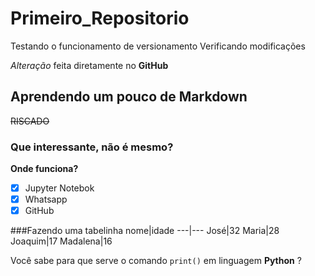 # Primeiro_Repositorio
 Testando o funcionamento de versionamento
 Verificando modificações

 *Alteração* feita diretamente no **GitHub**

## Aprendendo um pouco de Markdown
~~RISCADO~~

### Que interessante, não é mesmo?
**Onde funciona?**
 - [x] Jupyter Notebok
 - [x] Whatsapp
 - [x] GitHub
 
 ###Fazendo uma tabelinha
 nome|idade
 ---|---
 José|32
 Maria|28
 Joaquim|17
 Madalena|16

Você sabe para que serve o comando `print()` em linguagem __Python__ ?

